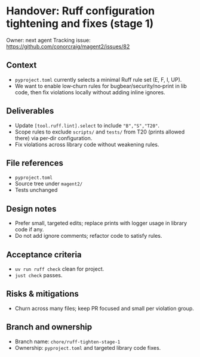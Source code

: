 # Handover: Ruff configuration tightening and fixes (stage 1)

Owner: next agent
Tracking issue: <https://github.com/conorcraig/magent2/issues/82>

## Context

- `pyproject.toml` currently selects a minimal Ruff rule set (E, F, I, UP).
- We want to enable low‑churn rules for bugbear/security/no‑print in lib code, then fix violations locally without adding inline ignores.

## Deliverables

- Update `[tool.ruff.lint].select` to include `"B","S","T20"`.
- Scope rules to exclude `scripts/` and `tests/` from T20 (prints allowed there) via per‑dir configuration.
- Fix violations across library code without weakening rules.

## File references

- `pyproject.toml`
- Source tree under `magent2/`
- Tests unchanged

## Design notes

- Prefer small, targeted edits; replace prints with logger usage in library code if any.
- Do not add ignore comments; refactor code to satisfy rules.

## Acceptance criteria

- `uv run ruff check` clean for project.
- `just check` passes.

## Risks & mitigations

- Churn across many files; keep PR focused and small per violation group.

## Branch and ownership

- Branch name: `chore/ruff-tighten-stage-1`
- Ownership: `pyproject.toml` and targeted library code fixes.
